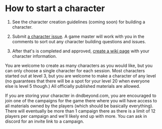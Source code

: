 # How to start a character

1. See the character creation guidelines (coming soon) for building a character.

2. Submit [a character issue](https://github.com/our-stories/west-marches/issues/new?assignees=&labels=character%2Cunapproved&template=character.md&title=Character%3A+NAME+OF+CHARACTER). A game master will work with you in the comments to sort out any character building questions and issues.

3. After that's is completed and approved, [create a wiki page](https://github.com/our-stories/west-marches/wiki/_new) with your character information.

You are welcome to create as many characters as you would like, but you can only choose a single character for each session. Most characters started out at level 3, but you are welcome to make a character of any level (no guarantees that there will be a spot for your level 20 when everyone else is level 5 though.) All officially published materials are allowed. 

If you are storing your character in dndbeyond.com, you are encouraged to join one of the campaigns for the game there where you will have access to all materials owned by the players (which should be basically everything). There will eventually be more than 1 campaign there as there is a limit of 12 players per campaign and we'll likely end up with more. You can ask in discord for an invite link to a campaign.
